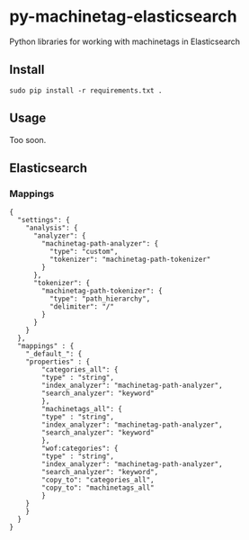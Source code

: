 # py-machinetag-elasticsearch

Python libraries for working with machinetags in Elasticsearch

## Install

```
sudo pip install -r requirements.txt .
```

## Usage

Too soon.

## Elasticsearch

### Mappings

```
{
  "settings": {
    "analysis": {
      "analyzer": {
        "machinetag-path-analyzer": {
          "type": "custom",
          "tokenizer": "machinetag-path-tokenizer"
        }
      },
      "tokenizer": {
        "machinetag-path-tokenizer": {
          "type": "path_hierarchy",
          "delimiter": "/"
        }
      }
    }
  },
  "mappings" : {
    "_default_": {
	"properties" : {
	    "categories_all": {
		"type" : "string",
		"index_analyzer": "machinetag-path-analyzer",
		"search_analyzer": "keyword"
	    },
	    "machinetags_all": {
		"type" : "string",
		"index_analyzer": "machinetag-path-analyzer",
		"search_analyzer": "keyword"
	    },
	    "wof:categories": {
		"type" : "string",
		"index_analyzer": "machinetag-path-analyzer",
		"search_analyzer": "keyword",
		"copy_to": "categories_all",
		"copy_to": "machinetags_all"
	    }
	}
    }
  }
}
```
